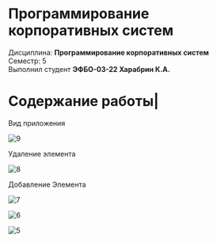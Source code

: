 # Программирование корпоративных систем
Дисциплина: **Программирование корпоративных систем** <br>
Семестр: 5 <br>
Выполнил студент **ЭФБО-03-22 Харабрин К.А.** <br>

# Содержание работы|

Вид приложения

![9](https://github.com/user-attachments/assets/7780302f-fef3-4cf2-8b3f-0cdc224ba89f)

Удаление элемента 

![8](https://github.com/user-attachments/assets/7cabe271-4719-456b-8547-9382c7334b62)

Добавление Элемента

![7](https://github.com/user-attachments/assets/4216d2ca-cbe5-412f-9062-534206eed832)

![6](https://github.com/user-attachments/assets/f59b0b18-c844-4a9d-a9db-e02afb24a25d)

![5](https://github.com/user-attachments/assets/8bc58393-817a-4fbd-bc9d-48b1361d52ac)
